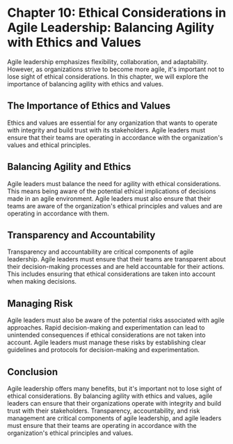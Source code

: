 Chapter 10: Ethical Considerations in Agile Leadership: Balancing Agility with Ethics and Values
================================================================================================

Agile leadership emphasizes flexibility, collaboration, and adaptability. However, as organizations strive to become more agile, it's important not to lose sight of ethical considerations. In this chapter, we will explore the importance of balancing agility with ethics and values.

The Importance of Ethics and Values
-----------------------------------

Ethics and values are essential for any organization that wants to operate with integrity and build trust with its stakeholders. Agile leaders must ensure that their teams are operating in accordance with the organization's values and ethical principles.

Balancing Agility and Ethics
----------------------------

Agile leaders must balance the need for agility with ethical considerations. This means being aware of the potential ethical implications of decisions made in an agile environment. Agile leaders must also ensure that their teams are aware of the organization's ethical principles and values and are operating in accordance with them.

Transparency and Accountability
-------------------------------

Transparency and accountability are critical components of agile leadership. Agile leaders must ensure that their teams are transparent about their decision-making processes and are held accountable for their actions. This includes ensuring that ethical considerations are taken into account when making decisions.

Managing Risk
-------------

Agile leaders must also be aware of the potential risks associated with agile approaches. Rapid decision-making and experimentation can lead to unintended consequences if ethical considerations are not taken into account. Agile leaders must manage these risks by establishing clear guidelines and protocols for decision-making and experimentation.

Conclusion
----------

Agile leadership offers many benefits, but it's important not to lose sight of ethical considerations. By balancing agility with ethics and values, agile leaders can ensure that their organizations operate with integrity and build trust with their stakeholders. Transparency, accountability, and risk management are critical components of agile leadership, and agile leaders must ensure that their teams are operating in accordance with the organization's ethical principles and values.
